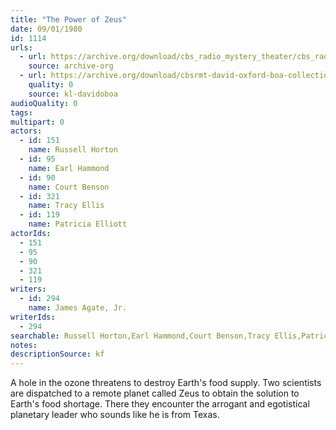 ```yaml
---
title: "The Power of Zeus"
date: 09/01/1980
id: 1114
urls: 
  - url: https://archive.org/download/cbs_radio_mystery_theater/cbs_radio_mystery_theater-1101-1150.zip/cbs_radio_mystery_theater-1101-1150%2Fcbsrmt_1114_the_power_of_zeus.mp3
    source: archive-org
  - url: https://archive.org/download/cbsrmt-david-oxford-boa-collection/CBSRMT-800901-1114-The-Power-of-Zeus-(128-44)_KQV-{BoA}.mp3
    quality: 0
    source: kl-davidoboa
audioQuality: 0
tags: 
multipart: 0
actors:  
  - id: 151
    name: Russell Horton  
  - id: 95
    name: Earl Hammond  
  - id: 90
    name: Court Benson  
  - id: 321
    name: Tracy Ellis  
  - id: 119
    name: Patricia Elliott
actorIds:  
  - 151  
  - 95  
  - 90  
  - 321  
  - 119
writers:  
  - id: 294
    name: James Agate, Jr.
writerIds:  
  - 294
searchable: Russell Horton,Earl Hammond,Court Benson,Tracy Ellis,Patricia Elliott James Agate, Jr.
notes: 
descriptionSource: kf
---
```

A hole in the ozone threatens to destroy Earth's food supply. Two scientists are dispatched to a remote planet called Zeus to obtain the solution to Earth's food shortage. There they encounter the arrogant and egotistical planetary leader who sounds like he is from Texas.